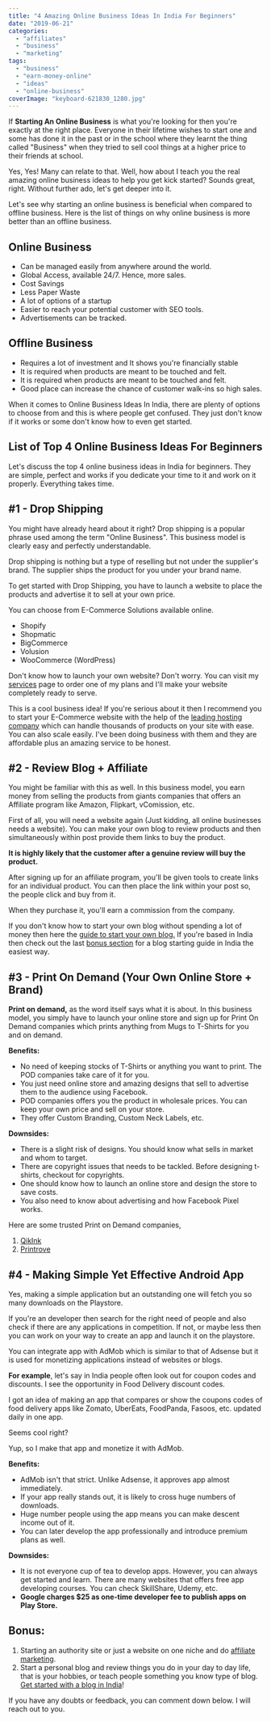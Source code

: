 ```yaml
---
title: "4 Amazing Online Business Ideas In India For Beginners"
date: "2019-06-21"
categories: 
  - "affiliates"
  - "business"
  - "marketing"
tags: 
  - "business"
  - "earn-money-online"
  - "ideas"
  - "online-business"
coverImage: "keyboard-621830_1280.jpg"
---
```


If **Starting An Online Business** is what you're looking for then you're exactly at the right place. Everyone in their lifetime wishes to start one and some has done it in the past or in the school where they learnt the thing called "Business" when they tried to sell cool things at a higher price to their friends at school.

Yes, Yes! Many can relate to that. Well, how about I teach you the real amazing online business ideas to help you get kick started? Sounds great, right. Without further ado, let's get deeper into it.

Let's see why starting an online business is beneficial when compared to offline business. Here is the list of things on why online business is more better than an offline business.

## Online Business

- Can be managed easily from anywhere around the world.
- Global Access, available 24/7. Hence, more sales.
- Cost Savings
- Less Paper Waste
- A lot of options of a startup
- Easier to reach your potential customer with SEO tools.
- Advertisements can be tracked.

## Offline Business

- Requires a lot of investment and It shows you're financially stable
- It is required when products are meant to be touched and felt.
- It is required when products are meant to be touched and felt.
- Good place can increase the chance of customer walk-ins so high sales.

When it comes to Online Business Ideas In India, there are plenty of options to choose from and this is where people get confused. They just don't know if it works or some don't know how to even get started.

## List of Top 4 Online Business Ideas For Beginners

Let's discuss the top 4 online business ideas in India for beginners. They are simple, perfect and works if you dedicate your time to it and work on it properly. Everything takes time.

## #1 - Drop Shipping

You might have already heard about it right? Drop shipping is a popular phrase used among the term "Online Business". This business model is clearly easy and perfectly understandable. 

Drop shipping is nothing but a type of reselling but not under the supplier's brand. The supplier ships the product for you under your brand name.

To get started with Drop Shipping, you have to launch a website to place the products and advertise it to sell at your own price.

You can choose from E-Commerce Solutions available online. 

- Shopify
- Shopmatic
- BigCommerce
- Volusion
- WooCommerce (WordPress)

Don't know how to launch your own website? Don't worry. You can visit my [services](https://sastaeinstein.com/services) page to order one of my plans and I'll make your website completely ready to serve.

This is a cool business idea! If you're serious about it then I recommend you to start your E-Commerce website with the help of the [leading hosting company](https://bluehost.com "BlueHost") which can handle thousands of products on your site with ease. You can also scale easily. I've been doing business with them and they are affordable plus an amazing service to be honest. 

## #2 - Review Blog + Affiliate

You might be familiar with this as well. In this business model, you earn money from selling the products from giants companies that offers an Affiliate program like Amazon, Flipkart, vComission, etc.

First of all, you will need a website again (Just kidding, all online businesses needs a website). You can make your own blog to review products and then simultaneously within post provide them links to buy the product. 

**It is highly likely that the customer after a genuine review will buy the product.** 

After signing up for an affiliate program, you'll be given tools to create links for an individual product. You can then place the link within your post so, the people click and buy from it.

When they purchase it, you'll earn a commission from the company.

If you don't know how to start your own blog without spending a lot of money then here the [guide to start your own blog.](https://sastaeinstein.com/2018/12/beginners-guide-to-start-a-blog.html) If you're based in India then check out the last [bonus section](#bonussection) for a blog starting guide in India the easiest way.

## #3 - Print On Demand (Your Own Online Store + Brand)

**Print on demand,** as the word itself says what it is about. In this business model, you simply have to launch your online store and sign up for Print On Demand companies which prints anything from Mugs to T-Shirts for you and on demand.

**Benefits:**

- No need of keeping stocks of T-Shirts or anything you want to print. The POD companies take care of it for you.
- You just need online store and amazing designs that sell to advertise them to the audience using Facebook.
- POD companies offers you the product in wholesale prices. You can keep your own price and sell on your store.
- They offer Custom Branding, Custom Neck Labels, etc.

**Downsides:**

- There is a slight risk of designs. You should know what sells in market and whom to target.
- There are copyright issues that needs to be tackled. Before designing t-shirts, checkout for copyrights. 
- One should know how to launch an online store and design the store to save costs.
- You also need to know about advertising and how Facebook Pixel works.

Here are some trusted Print on Demand companies,

1. [QikInk](https://www.qikink.com)
2. [Printrove](https://www.printrove.com)

## #4 - Making Simple Yet Effective Android App

Yes, making a simple application but an outstanding one will fetch you so many downloads on the Playstore. 

If you're an developer then search for the right need of people and also check if there are any applications in competition. If not, or maybe less then you can work on your way to create an app and launch it on the playstore.

You can integrate app with AdMob which is similar to that of Adsense but it is used for monetizing applications instead of websites or blogs.

**For example**, let's say in India people often look out for coupon codes and discounts. I see the opportunity in Food Delivery discount codes. 

I got an idea of making an app that compares or show the coupons codes of food delivery apps like Zomato, UberEats, FoodPanda, Fasoos, etc. updated daily in one app.

Seems cool right?

Yup, so I make that app and monetize it with AdMob. 

**Benefits:**

- AdMob isn't that strict. Unlike Adsense, it approves app almost immediately.
- If your app really stands out, it is likely to cross huge numbers of downloads.
- Huge number people using the app means you can make descent income out of it.
- You can later develop the app professionally and introduce premium plans as well.

**Downsides:**

- It is not everyone cup of tea to develop apps. However, you can always get started and learn. There are many websites that offers free app developing courses. You can check SkillShare, Udemy, etc.
- **Google charges $25 as one-time developer fee to publish apps on Play Store.**

## Bonus:

1. Starting an authority site or just a website on one niche and do [affiliate marketing](https://sastaeinstein.com/2019/08/affiliate-marketing-for-beginners.html).
2. Start a personal blog and review things you do in your day to day life, that is your hobbies, or teach people something you know type of blog. [Get started with a blog in India](https://sastaeinstein.com/2019/09/start-blog-in-india.html)!

If you have any doubts or feedback, you can comment down below. I will reach out to you.
